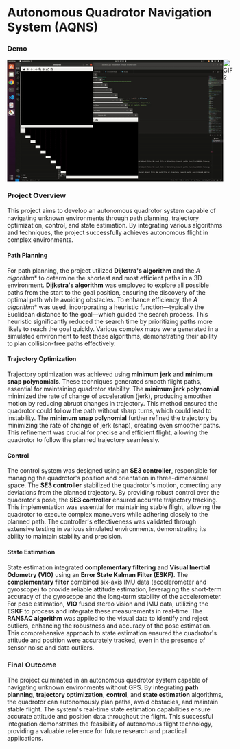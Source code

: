 # Autonomous Quadrotor Navigation System (AQNS)

### Demo 

<div style="display: flex; justify-content: space-between;">
  <img src="demo.gif" alt="GIF 1" style="width: 100%;">
  <img src="real.gif" alt="GIF 2" style="width: 100%;">
</div>

### Project Overview

This project aims to develop an autonomous quadrotor system capable of navigating unknown environments through path planning, trajectory optimization, control, and state estimation. By integrating various algorithms and techniques, the project successfully achieves autonomous flight in complex environments.

#### Path Planning

For path planning, the project utilized **Dijkstra's algorithm** and the **A* algorithm** to determine the shortest and most efficient paths in a 3D environment. **Dijkstra's algorithm** was employed to explore all possible paths from the start to the goal position, ensuring the discovery of the optimal path while avoiding obstacles. To enhance efficiency, the **A* algorithm** was used, incorporating a heuristic function—typically the Euclidean distance to the goal—which guided the search process. This heuristic significantly reduced the search time by prioritizing paths more likely to reach the goal quickly. Various complex maps were generated in a simulated environment to test these algorithms, demonstrating their ability to plan collision-free paths effectively.

#### Trajectory Optimization

Trajectory optimization was achieved using **minimum jerk** and **minimum snap polynomials**. These techniques generated smooth flight paths, essential for maintaining quadrotor stability. The **minimum jerk polynomial** minimized the rate of change of acceleration (jerk), producing smoother motion by reducing abrupt changes in trajectory. This method ensured the quadrotor could follow the path without sharp turns, which could lead to instability. The **minimum snap polynomial** further refined the trajectory by minimizing the rate of change of jerk (snap), creating even smoother paths. This refinement was crucial for precise and efficient flight, allowing the quadrotor to follow the planned trajectory seamlessly.

#### Control

The control system was designed using an **SE3 controller**, responsible for managing the quadrotor's position and orientation in three-dimensional space. The **SE3 controller** stabilized the quadrotor's motion, correcting any deviations from the planned trajectory. By providing robust control over the quadrotor's pose, the **SE3 controller** ensured accurate trajectory tracking. This implementation was essential for maintaining stable flight, allowing the quadrotor to execute complex maneuvers while adhering closely to the planned path. The controller's effectiveness was validated through extensive testing in various simulated environments, demonstrating its ability to maintain stability and precision.

#### State Estimation

State estimation integrated **complementary filtering** and **Visual Inertial Odometry (VIO)** using an **Error State Kalman Filter (ESKF)**. The **complementary filter** combined six-axis IMU data (accelerometer and gyroscope) to provide reliable attitude estimation, leveraging the short-term accuracy of the gyroscope and the long-term stability of the accelerometer. For pose estimation, **VIO** fused stereo vision and IMU data, utilizing the **ESKF** to process and integrate these measurements in real-time. The **RANSAC algorithm** was applied to the visual data to identify and reject outliers, enhancing the robustness and accuracy of the pose estimation. This comprehensive approach to state estimation ensured the quadrotor's attitude and position were accurately tracked, even in the presence of sensor noise and data outliers.

### Final Outcome

The project culminated in an autonomous quadrotor system capable of navigating unknown environments without GPS. By integrating **path planning**, **trajectory optimization**, **control**, and **state estimation** algorithms, the quadrotor can autonomously plan paths, avoid obstacles, and maintain stable flight. The system's real-time state estimation capabilities ensure accurate attitude and position data throughout the flight. This successful integration demonstrates the feasibility of autonomous flight technology, providing a valuable reference for future research and practical applications.
